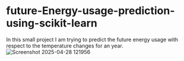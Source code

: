 # future-Energy-usage-prediction-using-scikit-learn
In this small project I am trying to predict the future energy usage with respect to the temperature changes for an year.
![Screenshot 2025-04-28 121956](https://github.com/user-attachments/assets/63c54b8b-55ea-49e2-b5a6-af011cf12150)
